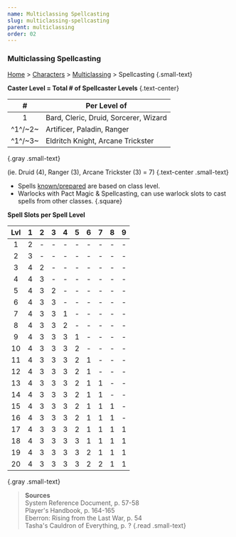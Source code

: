 ```yaml
---
name: Multiclassing Spellcasting
slug: multiclassing-spellcasting
parent: multiclassing
order: 02
---
```


### Multiclassing Spellcasting
[Home](dm-operations-center) > [Characters](characters) > [Multiclassing](multiclassing) > Spellcasting {.small-text}

**Caster Level = Total # of Spellcaster Levels** {.text-center}

| # | Per Level of |
|:-:|----|
| 1       | Bard, Cleric, Druid, Sorcerer, Wizard |
| ^1^/~2~ | Artificer, Paladin, Ranger |
| ^1^/~3~ | Eldritch Knight, Arcane Trickster |
{.gray .small-text}

(ie. Druid (4), Ranger (3), Arcane Trickster (3) = 7) {.text-center .small-text}

- Spells [known/prepared](known-and-prepared-spells) are based on class level.
- Warlocks with Pact Magic & Spellcasting, can use warlock slots to cast spells from other classes. 
{.square}

**Spell Slots per Spell Level**<br/>

| Lvl | 1 | 2 | 3 | 4 | 5 | 6 | 7 | 8 | 9 |
|:---:|:-:|:-:|:-:|:-:|:-:|:-:|:-:|:-:|:-:|
|  1  | 2 | - | - | - | - | - | - | - | - |
|  2  | 3 | - | - | - | - | - | - | - | - |
|  3  | 4 | 2 | - | - | - | - | - | - | - |
|  4  | 4 | 3 | - | - | - | - | - | - | - |
|  5  | 4 | 3 | 2 | - | - | - | - | - | - |
|  6  | 4 | 3 | 3 | - | - | - | - | - | - |
|  7  | 4 | 3 | 3 | 1 | - | - | - | - | - |
|  8  | 4 | 3 | 3 | 2 | - | - | - | - | - |
|  9  | 4 | 3 | 3 | 3 | 1 | - | - | - | - |
| 10  | 4 | 3 | 3 | 3 | 2 | - | - | - | - |
| 11  | 4 | 3 | 3 | 3 | 2 | 1 | - | - | - |
| 12  | 4 | 3 | 3 | 3 | 2 | 1 | - | - | - |
| 13  | 4 | 3 | 3 | 3 | 2 | 1 | 1 | - | - |
| 14  | 4 | 3 | 3 | 3 | 2 | 1 | 1 | - | - |
| 15  | 4 | 3 | 3 | 3 | 2 | 1 | 1 | 1 | - |
| 16  | 4 | 3 | 3 | 3 | 2 | 1 | 1 | 1 | - |
| 17  | 4 | 3 | 3 | 3 | 2 | 1 | 1 | 1 | 1 |
| 18  | 4 | 3 | 3 | 3 | 3 | 1 | 1 | 1 | 1 |
| 19  | 4 | 3 | 3 | 3 | 3 | 2 | 1 | 1 | 1 |
| 20  | 4 | 3 | 3 | 3 | 3 | 2 | 2 | 1 | 1 |
{.gray .small-text}

> **Sources** <br/>
> System Reference Document, p. 57-58<br/>
> Player's Handbook, p. 164-165<br/>
> Eberron: Rising from the Last War, p. 54<br/>
> Tasha's Cauldron of Everything, p. ?
{.read .small-text}